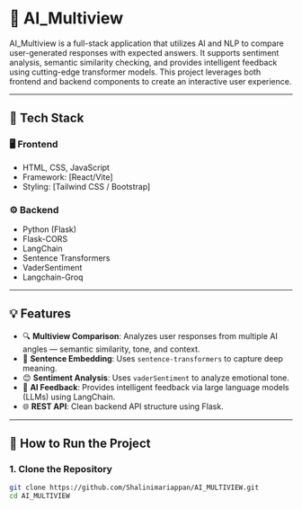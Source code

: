 # 🧠 AI_Multiview

AI_Multiview is a full-stack application that utilizes AI and NLP to compare user-generated responses with expected answers. It supports sentiment analysis, semantic similarity checking, and provides intelligent feedback using cutting-edge transformer models. This project leverages both frontend and backend components to create an interactive user experience.

---

## 🔧 Tech Stack

### 🖥 Frontend
- HTML, CSS, JavaScript
- Framework: [React/Vite]
- Styling: [Tailwind CSS / Bootstrap]

### ⚙️ Backend
- Python (Flask)
- Flask-CORS
- LangChain
- Sentence Transformers
- VaderSentiment
- Langchain-Groq

---

## 💡 Features

- 🔍 **Multiview Comparison**: Analyzes user responses from multiple AI angles — semantic similarity, tone, and context.
- 🧠 **Sentence Embedding**: Uses `sentence-transformers` to capture deep meaning.
- 😊 **Sentiment Analysis**: Uses `vaderSentiment` to analyze emotional tone.
- 🔁 **AI Feedback**: Provides intelligent feedback via large language models (LLMs) using LangChain.
- 🌐 **REST API**: Clean backend API structure using Flask.

---

## 🚀 How to Run the Project

### 1. Clone the Repository
```bash
git clone https://github.com/Shalinimariappan/AI_MULTIVIEW.git
cd AI_MULTIVIEW

